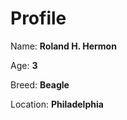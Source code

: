 # Profile

Name: **Roland H. Hermon**  

Age: **3**  

Breed: **Beagle**  

Location: **Philadelphia**  